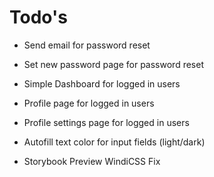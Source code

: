 # Todo's

- Send email for password reset
- Set new password page for password reset
- Simple Dashboard for logged in users
- Profile page for logged in users
- Profile settings page for logged in users
- Autofill text color for input fields (light/dark)

- Storybook Preview WindiCSS Fix
